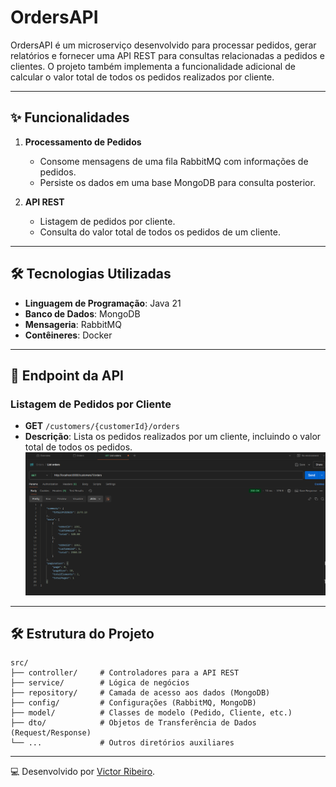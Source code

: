 # OrdersAPI

OrdersAPI é um microserviço desenvolvido para processar pedidos, gerar relatórios e fornecer uma API REST para consultas relacionadas a pedidos e clientes. O projeto também implementa a funcionalidade adicional de calcular o valor total de todos os pedidos realizados por cliente.

---

## ✨ Funcionalidades

1. **Processamento de Pedidos**
   - Consome mensagens de uma fila RabbitMQ com informações de pedidos.  
   - Persiste os dados em uma base MongoDB para consulta posterior.

2. **API REST**
   - Listagem de pedidos por cliente.
   - Consulta do valor total de todos os pedidos de um cliente.

---

## 🛠️ Tecnologias Utilizadas

- **Linguagem de Programação**: Java 21  
- **Banco de Dados**: MongoDB  
- **Mensageria**: RabbitMQ  
- **Contêineres**: Docker  

---

## 📃 Endpoint da API

### **Listagem de Pedidos por Cliente**
- **GET** `/customers/{customerId}/orders`  
- **Descrição**: Lista os pedidos realizados por um cliente, incluindo o valor total de todos os pedidos.
![OrderAPI](assets/img.png)


---

## 🛠️ Estrutura do Projeto

```plaintext
src/
├── controller/     # Controladores para a API REST
├── service/        # Lógica de negócios
├── repository/     # Camada de acesso aos dados (MongoDB)
├── config/         # Configurações (RabbitMQ, MongoDB)
├── model/          # Classes de modelo (Pedido, Cliente, etc.)
├── dto/            # Objetos de Transferência de Dados (Request/Response)
└── ...             # Outros diretórios auxiliares
```

--- 

💻 Desenvolvido por [Victor Ribeiro](https://github.com/victorribeirog).
